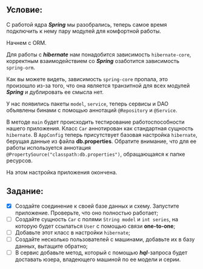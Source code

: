 ## Условие:
С работой ядра ***Spring*** мы разобрались, теперь самое время подключить к нему пару модулей для комфортной работы.

Начнем с ORM.

Для работы с ***hibernate*** нам понадобится зависимость `hibernate-core`, 
корректным взаимодействием со ***Spring*** озаботится зависимость `spring-orm`.

Как вы можете видеть, зависимость `spring-core` пропала, это произошло из-за того, 
что она является транзитной для всех модулей ***Spring*** и дублировать ее смысла нет.

У нас появились пакеты `model`, `service`, 
теперь сервисы и DAO объявлены бинами с помощью аннотаций `@Repository` и `@Service`.

В методе `main` будет происходить тестирование работоспособности нашего приложения. 
Класс `Car` аннотирован как стандартная сущность `hibernate`. 
В `AppConfig` теперь присутствует базовая настройка `hibernate`, берущая данные из файла **db.properties**. 
Обратите внимание, что для ее работы используется аннотация `@PropertySource("classpath:db.properties")`, 
обращающаяся к папке ресурсов.

На этом настройка приложения окончена.

## Задание:
* [x] Создайте соединение к своей базе данных и схему. Запустите приложение. Проверьте, что оно полностью работает;
* [ ] Создайте сущность `Car` с полями `String model` и `int series`, 
      на которую будет ссылаться `User` с помощью связи **one-to-one**;
* [ ] Добавьте этот класс в настройки `hibernate`;
* [ ] Создайте несколько пользователей с машинами, добавьте их в базу данных, вытащите обратно;
* [ ] В сервис добавьте метод, который с помощью ***hql***-запроса будет доставать юзера, 
      владеющего машиной по ее модели и серии.